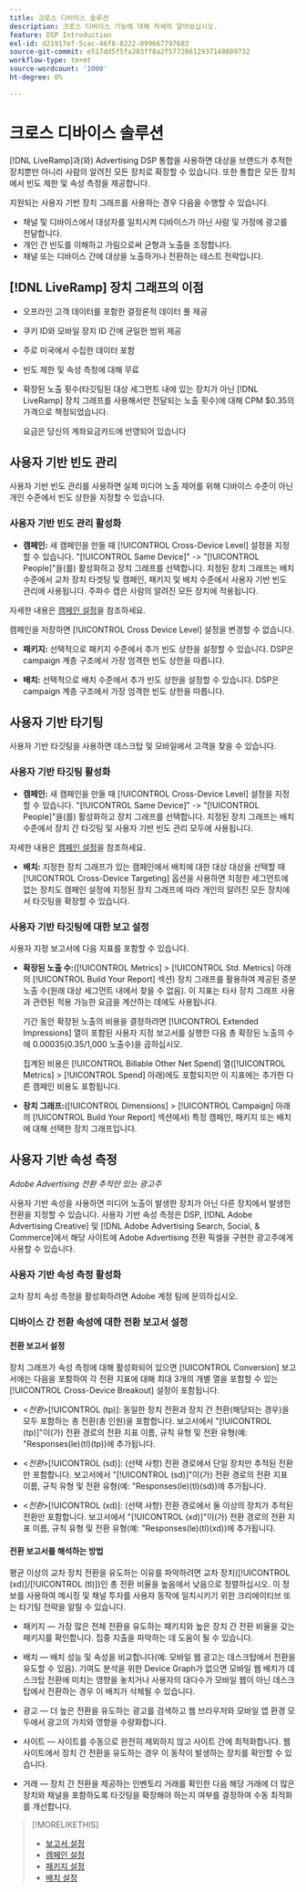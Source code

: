 ```yaml
---
title: 크로스 디바이스 솔루션
description: 크로스 디바이스 기능에 대해 자세히 알아보십시오.
feature: DSP Introduction
exl-id: d21917ef-5cac-46f8-8222-099667797683
source-git-commit: e517dd5f5fa283ff8a2f57728612937148889732
workflow-type: tm+mt
source-wordcount: '1000'
ht-degree: 0%

---
```


# 크로스 디바이스 솔루션

[!DNL LiveRamp]과(와) Advertising DSP 통합을 사용하면 대상을 브랜드가 추적한 장치뿐만 아니라 사람의 알려진 모든 장치로 확장할 수 있습니다. 또한 통합은 모든 장치에서 빈도 제한 및 속성 측정을 제공합니다.

지원되는 사용자 기반 장치 그래프를 사용하는 경우 다음을 수행할 수 있습니다.

* 채널 및 디바이스에서 대상자를 일치시켜 디바이스가 아닌 사람 및 가정에 광고를 전달합니다.
* 개인 간 빈도를 이해하고 가림으로써 균형과 노출을 조정합니다.
* 채널 또는 디바이스 간에 대상을 노출하거나 전환하는 테스트 전략입니다.

## [!DNL LiveRamp] 장치 그래프의 이점

* 오프라인 고객 데이터를 포함한 결정론적 데이터 풀 제공

* 쿠키 ID와 모바일 장치 ID 간에 균일한 범위 제공

* 주로 미국에서 수집한 데이터 포함

* 빈도 제한 및 속성 측정에 대해 무료

* 확장된 노출 횟수(타깃팅된 대상 세그먼트 내에 있는 장치가 아닌 [!DNL LiveRamp] 장치 그래프를 사용해서만 전달되는 노출 횟수)에 대해 CPM $0.35의 가격으로 책정되었습니다.

  요금은 당신의 계좌요금카드에 반영되어 있습니다

## 사용자 기반 빈도 관리

사용자 기반 빈도 관리를 사용하면 실제 미디어 노출 제어를 위해 디바이스 수준이 아닌 개인 수준에서 빈도 상한을 지정할 수 있습니다.

### 사용자 기반 빈도 관리 활성화

* **캠페인:** 새 캠페인을 만들 때 [!UICONTROL Cross-Device Level] 설정을 지정할 수 있습니다. &quot;[!UICONTROL Same Device]&quot; -> &quot;[!UICONTROL People]&quot;을(를) 활성화하고 장치 그래프를 선택합니다. 지정된 장치 그래프는 배치 수준에서 교차 장치 타겟팅 및 캠페인, 패키지 및 배치 수준에서 사용자 기반 빈도 관리에 사용됩니다. 주파수 캡은 사람의 알려진 모든 장치에 적용됩니다.

자세한 내용은 [캠페인 설정](/help/dsp/campaign-management/campaigns/campaign-settings.md)을 참조하세요.

캠페인을 저장하면 [!UICONTROL Cross Device Level] 설정을 변경할 수 없습니다.

* **패키지:** 선택적으로 패키지 수준에서 추가 빈도 상한을 설정할 수 있습니다. DSP은 campaign 계층 구조에서 가장 엄격한 빈도 상한을 따릅니다.

* **배치:** 선택적으로 배치 수준에서 추가 빈도 상한을 설정할 수 있습니다. DSP은 campaign 계층 구조에서 가장 엄격한 빈도 상한을 따릅니다.

## 사용자 기반 타기팅

사용자 기반 타깃팅을 사용하면 데스크탑 및 모바일에서 고객을 찾을 수 있습니다.

### 사용자 기반 타깃팅 활성화

* **캠페인:** 새 캠페인을 만들 때 [!UICONTROL Cross-Device Level] 설정을 지정할 수 있습니다. &quot;[!UICONTROL Same Device]&quot; -> &quot;[!UICONTROL People]&quot;을(를) 활성화하고 장치 그래프를 선택합니다. 지정된 장치 그래프는 배치 수준에서 장치 간 타깃팅 및 사용자 기반 빈도 관리 모두에 사용됩니다.

자세한 내용은 [캠페인 설정](/help/dsp/campaign-management/campaigns/campaign-settings.md)을 참조하세요.

* **배치:** 지정한 장치 그래프가 있는 캠페인에서 배치에 대한 대상 대상을 선택할 때 [!UICONTROL Cross-Device Targeting] 옵션을 사용하면 지정한 세그먼트에 없는 장치도 캠페인 설정에 지정된 장치 그래프에 따라 개인의 알려진 모든 장치에서 타깃팅을 확장할 수 있습니다.

### 사용자 기반 타깃팅에 대한 보고 설정

사용자 지정 보고서에 다음 지표를 포함할 수 있습니다.

* **확장된 노출 수:**([!UICONTROL Metrics] > [!UICONTROL Std. Metrics] 아래의 [!UICONTROL Build Your Report] 섹션) 장치 그래프를 활용하여 제공된 증분 노출 수(원래 대상 세그먼트 내에서 찾을 수 없음). 이 지표는 타사 장치 그래프 사용과 관련된 적용 가능한 요금을 계산하는 데에도 사용됩니다.

  기간 동안 확장된 노출의 비용을 결정하려면 [!UICONTROL Extended Impressions] 열이 포함된 사용자 지정 보고서를 실행한 다음 총 확장된 노출의 수에 $0.00035($0.35/1,000 노출수)을 곱하십시오.

  집계된 비용은 [!UICONTROL Billable Other Net Spend] 열([!UICONTROL Metrics] > [!UICONTROL Spend] 아래)에도 포함되지만 이 지표에는 추가한 다른 캠페인 비용도 포함됩니다.

* **장치 그래프:**([!UICONTROL Dimensions] > [!UICONTROL Campaign] 아래의 [!UICONTROL Build Your Report] 섹션에서) 특정 캠페인, 패키지 또는 배치에 대해 선택한 장치 그래프입니다.

## 사용자 기반 속성 측정

*Adobe Advertising 전환 추적만 있는 광고주*

사용자 기반 속성을 사용하면 미디어 노출이 발생한 장치가 아닌 다른 장치에서 발생한 전환을 지정할 수 있습니다. 사용자 기반 속성 측정은 DSP, [!DNL Adobe Advertising Creative] 및 [!DNL Adobe Advertising Search, Social, & Commerce]에서 해당 사이트에 Adobe Advertising 전환 픽셀을 구현한 광고주에게 사용할 수 있습니다.

### 사용자 기반 속성 측정 활성화

교차 장치 속성 측정을 활성화하려면 Adobe 계정 팀에 문의하십시오.

### 디바이스 간 전환 속성에 대한 전환 보고서 설정

#### 전환 보고서 설정

장치 그래프가 속성 측정에 대해 활성화되어 있으면 [!UICONTROL Conversion] 보고서에는 다음을 포함하여 각 전환 지표에 대해 최대 3개의 개별 열을 포함할 수 있는 [!UICONTROL Cross-Device Breakout] 설정이 포함됩니다.

* &lt;*전환*>[!UICONTROL (tp)]: 동일한 장치 전환과 장치 간 전환(해당되는 경우)을 모두 포함하는 총 전환(총 인원)을 포함합니다. 보고서에서 &quot;[!UICONTROL (tp)]&quot;이(가) 전환 경로의 전환 지표 이름, 규칙 유형 및 전환 유형(예: &quot;Responses(le)(tl)(tp))에 추가됩니다.

* &lt;*전환*>[!UICONTROL (sd)]: (선택 사항) 전환 경로에서 단일 장치만 추적된 전환만 포함합니다. 보고서에서 &quot;[!UICONTROL (sd)]&quot;이(가) 전환 경로의 전환 지표 이름, 규칙 유형 및 전환 유형(예: &quot;Responses(le)(tl)(sd))에 추가됩니다.

* &lt;*전환*>[!UICONTROL (xd)]: (선택 사항) 전환 경로에서 둘 이상의 장치가 추적된 전환만 포함합니다. 보고서에서 &quot;[!UICONTROL (xd)]&quot;이(가) 전환 경로의 전환 지표 이름, 규칙 유형 및 전환 유형(예: &quot;Responses(le)(tl)(xd))에 추가됩니다.

#### 전환 보고서를 해석하는 방법

평균 이상의 교차 장치 전환을 유도하는 이유를 파악하려면 교차 장치([!UICONTROL (xd)]/[!UICONTROL (tl)])인 총 전환 비율을 높음에서 낮음으로 정렬하십시오. 이 정보를 사용하여 메시징 및 채널 투자를 사용자 동작에 일치시키기 위한 크리에이티브 또는 타기팅 전략을 알릴 수 있습니다.

* 패키지 — 가장 많은 전체 전환을 유도하는 패키지와 높은 장치 간 전환 비율을 갖는 패키지를 확인합니다. 집중 지출을 파악하는 데 도움이 될 수 있습니다.

* 배치 — 배치 성능 및 속성을 비교합니다(예: 모바일 웹 광고는 데스크탑에서 전환을 유도할 수 있음). 기여도 분석을 위한 Device Graph가 없으면 모바일 웹 배치가 데스크탑 전환에 미치는 영향을 놓치거나 사용자의 대다수가 모바일 웹이 아닌 데스크탑에서 전환하는 경우 이 배치가 삭제될 수 있습니다.

* 광고 — 더 높은 전환을 유도하는 광고를 검색하고 웹 브라우저와 모바일 앱 환경 모두에서 광고의 가치와 영향을 수량화합니다.

* 사이트 — 사이트를 수동으로 완전히 제외하지 않고 사이트 간에 최적화합니다. 웹 사이트에서 장치 간 전환을 유도하는 경우 이 동작이 발생하는 장치를 확인할 수 있습니다.

* 거래 — 장치 간 전환을 제공하는 인벤토리 거래를 확인한 다음 해당 거래에 더 많은 장치와 채널을 포함하도록 타깃팅을 확장해야 하는지 여부를 결정하여 수동 최적화를 개선합니다.

>[!MORELIKETHIS]
>
>* [보고서 설정](/help/dsp/reports/report-settings.md)
>* [캠페인 설정](/help/dsp/campaign-management/campaigns/campaign-settings.md)
>* [패키지 설정](/help/dsp/campaign-management/packages/package-settings.md)
>* [배치 설정](/help/dsp/campaign-management/placements/placement-settings.md)
